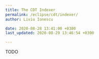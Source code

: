 ```yaml
---
title: The CDT Indexer
permalink: /eclipse/cdt/indexer/
author: Liviu Ionescu

date: 2020-08-28 13:41:00 +0300
last_updated: 2020-08-29 13:46:54 +0300

---
```


TODO
